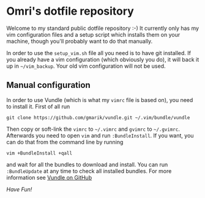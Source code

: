 Omri's dotfile repository
=========================

Welcome to my standard public dotfile repository :-)
It currently only has my vim configuration files and a setup script
which installs them on your machine, though you'll probably want to
do that manually.

In order to use the `setup_vim.sh` file all you need is to have git
installed. If you already have a vim configuration (which obviously you do),
it will back it up in `~/vim_backup`. Your old vim configuration will 
not be used.

Manual configuration
--------------------
In order to use Vundle (which is what my `vimrc` file is based on),
you need to install it.
First of all run

    git clone https://github.com/gmarik/vundle.git ~/.vim/bundle/vundle

Then copy or soft-link the `vimrc` to `~/.vimrc` and `gvimrc` to `~/.gvimrc`.
Afterwards you need to open `vim` and run `:BundleInstall`. If you want, you
can do that from the command line by running

    vim +BundleInstall +qall

and wait for all the bundles to download and install. You can run
`:BundleUpdate` at any time to check all installed bundles.
For more information see [Vundle on GitHub](http://github.com/gmarik/vundle)

*Have Fun!*
